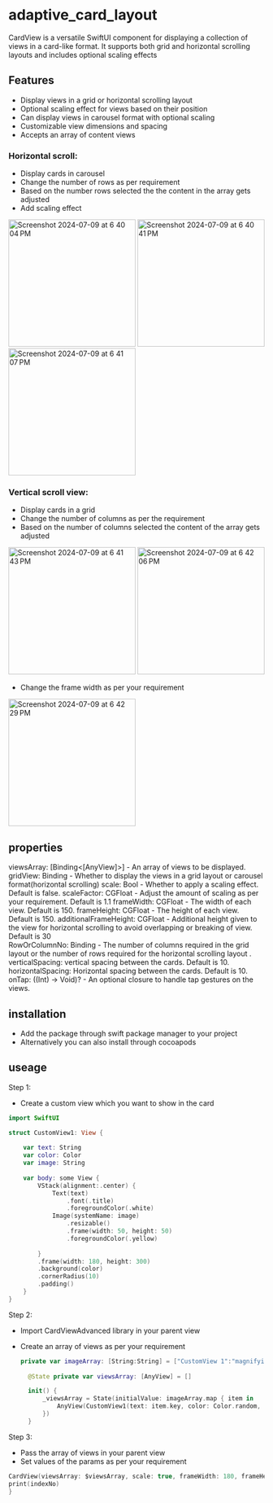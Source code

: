 # adaptive_card_layout

CardView is a versatile SwiftUI component for displaying a collection of views in a card-like format. It supports both grid and horizontal scrolling layouts and includes optional scaling effects 

## Features
- Display views in a grid or horizontal scrolling layout
- Optional scaling effect for views based on their position 
- Can display views in carousel format with optional scaling
- Customizable view dimensions and spacing 
- Accepts an array of content views

### Horizontal scroll:
- Display cards in carousel 
- Change the number of rows as per requirement
- Based on the number rows selected the the content in the array gets adjusted
- Add scaling effect

<img width="250" alt="Screenshot 2024-07-09 at 6 40 04 PM" src="https://github.com/softsuave-tech-matrix/adaptive_card_layout/assets/139471661/14ad15a0-780f-4bf1-a3a6-c1ae7983c2c9">

<img width="250" alt="Screenshot 2024-07-09 at 6 40 41 PM" src="https://github.com/softsuave-tech-matrix/adaptive_card_layout/assets/139471661/6c03de0e-3bca-4c5c-a9d0-8345b7090d66">

<img width="250" alt="Screenshot 2024-07-09 at 6 41 07 PM" src="https://github.com/softsuave-tech-matrix/adaptive_card_layout/assets/139471661/113f0a2e-7fe4-4b98-ab3d-be940f96c142">

### Vertical scroll view: 
- Display cards in a grid
- Change the number of columns as per the requirement
- Based on the number of columns selected the content of the array gets adjusted

<img width="250" alt="Screenshot 2024-07-09 at 6 41 43 PM" src="https://github.com/softsuave-tech-matrix/adaptive_card_layout/assets/139471661/4d642ef8-27e4-4788-a664-107bcf9e7bba">

<img width="250" alt="Screenshot 2024-07-09 at 6 42 06 PM" src="https://github.com/softsuave-tech-matrix/adaptive_card_layout/assets/139471661/227c436a-3a8d-459d-befc-fba58b7326fc">

- Change the frame width as per your requirement
  
<img width="250" alt="Screenshot 2024-07-09 at 6 42 29 PM" src="https://github.com/softsuave-tech-matrix/adaptive_card_layout/assets/139471661/834dac49-faac-4c7e-8368-e9fb80f0cfdd">

## properties
viewsArray: [Binding<[AnyView]>] - An array of views to be displayed.
gridView: Binding<Bool> - Whether to display the views in a grid layout or carousel format(horizontal scrolling)
scale: Bool - Whether to apply a scaling effect. Default is false.
scaleFactor: CGFloat - Adjust the amount of scaling as per your requirement. Default is 1.1
frameWidth: CGFloat - The width of each view. Default is 150.
frameHeight: CGFloat - The height of each view. Default is 150.
additionalFrameHeight: CGFloat - Additional height given to the view for horizontal scrolling to avoid overlapping or breaking of view. Default is 30  
RowOrColumnNo: Binding<Int> - The number of columns required in the grid layout or the number of rows required for the horizontal scrolling layout .
verticalSpacing: vertical spacing between the cards. Default is 10. 
horizontalSpacing: Horizontal spacing between the cards. Default is 10.
onTap: ((Int) -> Void)? - An optional closure to handle tap gestures on the views.

## installation
- Add the package through swift package manager to your project
- Alternatively you can also install through cocoapods

## useage

Step 1:
  - Create a custom view which you want to show in the card
```swift
import SwiftUI

struct CustomView1: View {
    
    var text: String
    var color: Color 
    var image: String
    
    var body: some View {
        VStack(alignment:.center) {
            Text(text)
                .font(.title)
                .foregroundColor(.white)
            Image(systemName: image)
                .resizable()
                .frame(width: 50, height: 50)
                .foregroundColor(.yellow)
                
        }
        .frame(width: 180, height: 300)
        .background(color)
        .cornerRadius(10)
        .padding()
    }
}
```
Step 2:

- Import CardViewAdvanced library in your parent view
- Create an array of views as per your requirement

  ```swift
  private var imageArray: [String:String] = ["CustomView 1":"magnifyingglass","CustomView 32":"moon.fill","CustomView 23":"sun.min","CustomView 33": "cloud","CustomView 4":"moon","CustomView 5":"sun.max","CustomView 6":"sun.snow", "CustomView 7":"sun.max.fill", "CustomView 8":"moon.zzz", "CustomView 92":"cloud.snow.fill", "CustomView 22":"cloud.snow", "CustomView 11":"sun.snow.fill","CustomView 12": "cloud.fog", "CustomView 21":"magnifyingglass","CustomView 2":"moon.fill","CustomView 3":"sun.min","CustomView 13": "cloud","CustomView 14":"moon","CustomView 15":"sun.max","CustomView 16":"sun.snow", "CustomView 17":"sun.max.fill", "CustomView 18":"moon.zzz", "CustomView 9":"cloud.snow.fill", "CustomView 10":"cloud.snow", "CustomView 19":"sun.snow.fill","CustomView 20": "cloud.fog"]
    
    @State private var viewsArray: [AnyView] = []

    init() {
        _viewsArray = State(initialValue: imageArray.map { item in
            AnyView(CustomView1(text: item.key, color: Color.random, image: item.value))
        })
    }

Step 3:

- Pass the array of views in your parent view
- Set values of the params as per your requirement
  
```swift
CardView(viewsArray: $viewsArray, scale: true, frameWidth: 180, frameHeight: 300,additionalFrameHeight: 30, gridView: $isGridView, RowOrcolumnNo: $columnNo) { indexNo in
print(indexNo)
}
```




